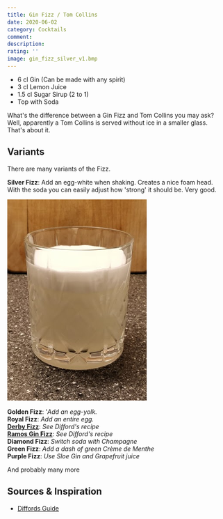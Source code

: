 ```yaml
---
title: Gin Fizz / Tom Collins
date: 2020-06-02
category: Cocktails
comment: 
description: 
rating: ''
image: gin_fizz_silver_v1.bmp
---
```


- 6 cl Gin (Can be made with any spirit)
- 3 cl Lemon Juice
- 1.5 cl Sugar Sirup (2 to 1)
- Top with Soda

What's the difference between a Gin Fizz and Tom Collins you may ask? Well, apparently a Tom Collins is served without ice in a smaller glass. That's about it.

## Variants
There are many variants of the Fizz.

**Silver Fizz**: Add an egg-white when shaking. Creates a nice foam head. With the soda you can easily adjust how 'strong' it should be. Very good.

 ![Attempt 1][silver_gin_fizz_v1]

**Golden Fizz**: '*Add an egg-yolk.*  
**Royal Fizz**: *Add an entire egg.*   
**[Derby Fizz](https://www.diffordsguide.com/cocktails/recipe/633/derby-fizz)**: *See Difford's recipe*  
**[Ramos Gin Fizz](https://www.diffordsguide.com/cocktails/recipe/1628/ramos-gin-fizz)**: *See Difford's recipe*  
**Diamond Fizz**: *Switch soda with Champagne*  
**Green Fizz**: *Add a dash of green Crème de Menthe*   
**Purple Fizz**: *Use Sloe Gin and Grapefruit juice*   

And probably many more

## Sources & Inspiration
 - [Diffords Guide](https://www.diffordsguide.com/cocktails/recipe/840/gin-fizz)

[silver_gin_fizz_v1]: gin_fizz_silver_v1.bmp